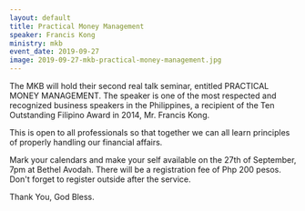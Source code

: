```yaml
---
layout: default
title: Practical Money Management
speaker: Francis Kong
ministry: mkb
event_date: 2019-09-27
image: 2019-09-27-mkb-practical-money-management.jpg
---
```


The MKB will hold their second real talk seminar, entitled PRACTICAL MONEY MANAGEMENT. The speaker is one of the most respected and recognized business speakers in the Philippines, a recipient of the Ten Outstanding Filipino Award in 2014, Mr. Francis Kong.

This is open to all professionals so that together we can all learn principles of properly handling our financial affairs.

Mark your calendars and make your self available on the 27th of September, 7pm at Bethel Avodah. There will be a registration fee of Php 200 pesos. Don't forget to register outside after the service.

Thank You, God Bless.